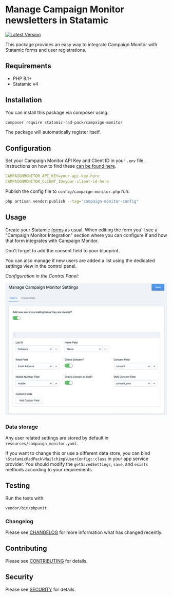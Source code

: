 <!-- statamic:hide -->
# Manage Campaign Monitor newsletters in Statamic
[![Latest Version](https://img.shields.io/github/v/release/statamic-rad-pack/campaign-monitor)](https://github.com/statamic-rad-pack/campaign-monitor/releases)

This package provides an easy way to integrate Campaign Monitor with Statamic forms and user registrations.
<!-- /statamic:hide -->

## Requirements

* PHP 8.1+
* Statamic v4

## Installation

You can install this package via composer using:

```bash
composer require statamic-rad-pack/campaign-monitor
```

The package will automatically register itself.

## Configuration

Set your Campaign Monitor API Key and Client ID in your `.env` file. Instructions on how to find these [can be found here](https://help.createsend.com/admin/api-keys#:~:text=Where%20to%20find%20your%20API,API%20keys%20and%20client%20IDs.).

```yaml
CAMPAIGNMONITOR_API_KEY=your-api-key-here
CAMPAIGNMONITOR_CLIENT_ID=your-client-id-here
```

Publish the config file to `config/campaign-monitor.php` run:

```bash
php artisan vendor:publish --tag="campaign-monitor-config"
```

## Usage

Create your Statamic [forms](https://statamic.dev/forms#content) as usual. When editing the form you'll see a "Campaign Monitor Integration" section where you can configure if and how that form integrates with Campaign Monitor.  

Don't forget to add the consent field to your blueprint.

You can also manage if new users are added a list using the dedicated settings view in the control panel.

*Configuration in the Control Panel:*

![control panel](https://raw.githubusercontent.com/statamic-rad-pack/campaign-monitor/main/images/config.png)


### Data storage

Any user related settings are stored by default in `resources/campaign_monitor.yaml`.

If you want to change this or use a different data store, you can bind `\StatamicRadPack\Mailchimp\UserConfig::class` in your app service provider. You should modify the `getSavedSettings`, `save`, and `exists` methods according to your requirements.


## Testing

Run the tests with:
```bash
vendor/bin/phpunit
```

### Changelog

Please see [CHANGELOG](CHANGELOG.md) for more information what has changed recently.

## Contributing

Please see [CONTRIBUTING](CONTRIBUTING.md) for details.

## Security

Please see [SECURITY](SECURITY.md) for details.
